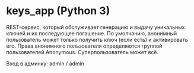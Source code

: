 # keys_app (Python 3)

REST-сервис, который обслуживает генерацию и выдачу уникальных ключей и их последующее погашение.
По умолчанию, анонимный пользователь может только получить ключ (если есть) и активировать его.
Права анонимного пользователя определяются группой пользователей Anonymous.
Суперпользователь может всё.

Вход в админку: admin / admin
